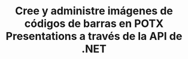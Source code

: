 ---
############################# Static ############################
layout: "auto-gen-gist"
draft: false
path: "es/assembly/net/barcode/potx/"
otherformats: PPT PPTX PPTM PPS PPSX PPSM POT POTM ODP OTP 

############################# Head ############################
head_title: ".NET API para la creación de imágenes de código de barras en POTX Presentations"
head_description: "GroupDocs.Assembly .NET API permite a los desarrolladores crear e insertar imágenes de código de barras dentro de documentos de presentación (PPT, PPTX, PPTM, PPS, PPSX, PPSM, POT y ODP)."

############################# Header ############################
title: "Cree y administre imágenes de códigos de barras en POTX Presentations a través de la API de .NET"
description: " GroupDocs.Assembly permite a los programadores de .NET crear, modificar y administrar dinámicamente imágenes de códigos de barras en POTX Presentations dentro de C#, ASP.NET y otras aplicaciones de .NET."

######################### Download Button #######################
button:
    enable: true

############################# About ############################
about:
    enable: true
    title: "¿Cómo generar y colocar códigos de barras dentro de presentaciones?"
    content: |
      La presentación es una excelente manera de transmitir información de un orador a la audiencia. Es ampliamente utilizado por empresas, empresarios, profesores y estudiantes porque se puede entender más fácilmente que los documentos de texto. El uso de códigos de barras se está volviendo muy común para la identificación en casi todos los tipos de negocios. GroupDocs.Assembly .NET API permite crear e insertar imágenes de código de barras dentro de PowerPoint y otros tipos de presentaciones como PPT, PPTX, PPTM, PPS, PPSX, PPSM, POT, POTX, POTM, ODP y muchas más. Brinda soporte para varios tipos de códigos de barras 1D y 2D de uso común. También es totalmente compatible con la personalización del código de barras en las diapositivas de la presentación, así como también permite cambiar el tamaño de la imagen del código de barras, configurar los colores del frente y del fondo, cambiar las fuentes, mejorar la ubicación del texto del código de barras, configurar la resolución de la imagen del código de barras y mucho más.

############################# content ############################
steps:
    enable: true
    block:
    - title_left: "Agregar códigos de barras dentro de POTX Presentaciones"
      content_left: |
       El siguiente código C# .NET muestra cómo los usuarios pueden crear dinámicamente imágenes de código de barras usando diferentes simbologías admitidas e insertarlas dentro de las diapositivas de una presentación de Microsoft PowerPoint POTX.
      
      title_right: "Inserte códigos de barras en el archivo POTX a través de .NET"
      content_right: |
        * Cree una instancia de [DocumentAssembler](https://apireference.groupdocs.com/assembly/net/groupdocs.assembly/documentassembler)
        * Llame al método [AssembleDocument](https://apireference.groupdocs.com/assembly/net/groupdocs.assembly.documentassembler/assembledocument/methods/1) con los siguientes parámetros
          * Stream para leer un documento de plantilla.
          * Stream para escribir el documento resultante.
          * Opciones adicionales para cargar y guardar documentos.
          * Información sobre objetos de origen de datos.
     
      gisthash: "1eb55d05b653c510028185fea185dabe"
      gistfile: "create_barcodes_in_presentations.cs"

    - title_left: "Requisitos del sistema"
      content_left: |
        Las API de GroupDocs.Assembly .NET son compatibles con todas las principales plataformas y sistemas operativos. Para obtener una guía completa de requisitos del sistema, visite [requisitos del sistema](https://docs.groupdocs.com/assembly/net/system-requirements/) Antes de ejecutar el código a continuación, asegúrese de tener los siguientes requisitos previos instalados en su sistema:
         * Sistemas Operativos: Microsoft Windows, Linux, Mac OS
         * Entorno de desarrollo: Visual Studio, Xamarin, MonoDevelop, etc.
         * Marcos: .NET Framework, .NET Standard, .NET Core, Mono
         * Obtenga la última versión de las API GroupDocs.Assembly .NET de [NuGet](https://www.nuget.org/packages/GroupDocs.Assembly/)
        
      title_right: "Por qué usar GroupDocs.Assembly"
      content_right: |
        * Permita a los usuarios crear documentos personalizados a partir de plantillas.
        * No se requiere software adicional para crear y automatizar documentos
        * Capacidad para generar un documento de salida basado en la fuente de datos
        * Insertar dinámicamente el contenido del documento en el informe
        * Adjunte dinámicamente archivos adjuntos de correo electrónico e inserte hipervínculos en informes
        * Eliminación automática de párrafos vacíos
        * Soporte completo para múltiples formatos de datos
        * Soporte de archivos adjuntos de correo electrónico dinámico

demos:
    enable: true
        

more_formats:
    enable: true


back_to_top:
    enable: true
---